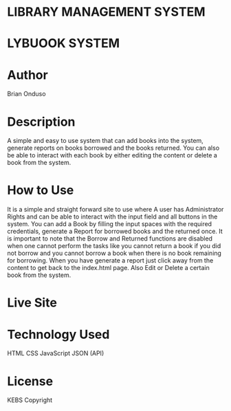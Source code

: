 # LIBRARY MANAGEMENT SYSTEM

# LYBUOOK SYSTEM

# Author

Brian Onduso

# Description
A simple and easy to use system that can add books into the system, generate reports on books borrowed and the books returned. You can also be able to interact with each book by either editing the content or delete a book from the system.

# How to Use
It is a simple and straight forward site to use where A user has Administrator Rights and can be able to interact with the input field and all buttons in the system. You can add a Book by filling the input spaces with the required credentials, generate a Report for borrowed books and the returned once. It is important to note that the Borrow and Returned functions are disabled when one cannot perform the tasks like you cannot return a book if you did not borrow and you cannot borrow a book when there is no book remaining for borrowing. When you have generate a report just click away from the content to get back to the index.html page. Also Edit or Delete a certain book from the system.

# Live Site


# Technology Used
HTML
CSS
JavaScript
JSON (API)

# License
KEBS Copyright
